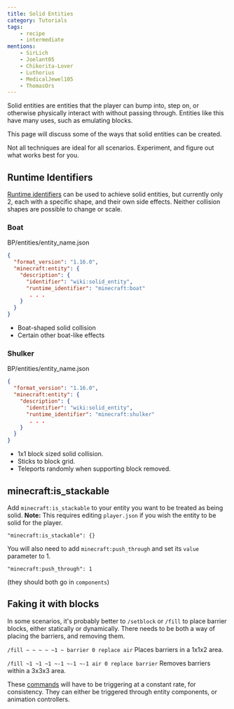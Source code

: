 ```yaml
---
title: Solid Entities
category: Tutorials
tags:
    - recipe
    - intermediate
mentions:
    - SirLich
    - Joelant05
    - Chikorita-Lover
    - Luthorius
    - MedicalJewel105
    - ThomasOrs
---
```


Solid entities are entities that the player can bump into, step on, or otherwise physically interact with without passing through. Entities like this have many uses, such as emulating blocks.

This page will discuss some of the ways that solid entities can be created.

Not all techniques are ideal for all scenarios. Experiment, and figure out what works best for you.

## Runtime Identifiers

[Runtime identifiers](/entities/runtime-identifier) can be used to achieve solid entities, but currently only 2, each with a specific shape, and their own side effects. Neither collision shapes are possible to change or scale.

### Boat

<CodeHeader>BP/entities/entity_name.json</CodeHeader>

```json
{
  "format_version": "1.16.0",
  "minecraft:entity": {
    "description": {
      "identifier": "wiki:solid_entity",
      "runtime_identifier": "minecraft:boat"
       . . .
    }
  }
}
```

-   Boat-shaped solid collision
-   Certain other boat-like effects

### Shulker

<CodeHeader>BP/entities/entity_name.json</CodeHeader>

```json
{
  "format_version": "1.16.0",
  "minecraft:entity": {
    "description": {
      "identifier": "wiki:solid_entity",
      "runtime_identifier": "minecraft:shulker"
       . . .
    }
  }
}
```

-   1x1 block sized solid collision.
-   Sticks to block grid.
-   Teleports randomly when supporting block removed.

## minecraft:is_stackable

Add `minecraft:is_stackable` to your entity you want to be treated as being solid.
**Note:** This requires editing `player.json` if you wish the entity to be solid for the player.

`"minecraft:is_stackable": {}`

You will also need to add `minecraft:push_through` and set its `value` parameter to 1.

`"minecraft:push_through": 1`

(they should both go in `components`)

## Faking it with blocks

In some scenarios, it's probably better to `/setblock` or `/fill` to place barrier blocks, either statically or dynamically. There needs to be both a way of placing the barriers, and removing them.

`/fill ~ ~ ~ ~ ~1 ~ barrier 0 replace air`
Places barriers in a 1x1x2 area.

`/fill ~1 ~1 ~1 ~-1 ~-1 ~-1 air 0 replace barrier`
Removes barriers within a 3x3x3 area.

These [commands](/animation-controllers/entity-commands) will have to be triggering at a constant rate, for consistency. They can either be triggered through entity components, or animation controllers.
